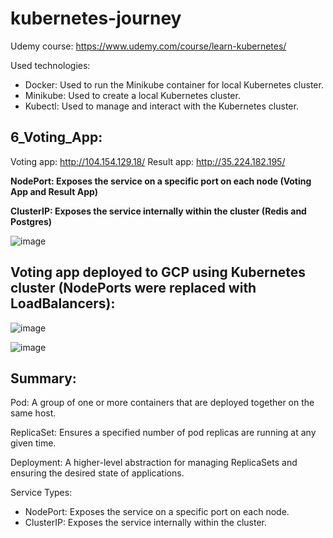 # kubernetes-journey

Udemy course: https://www.udemy.com/course/learn-kubernetes/

Used technologies:
- Docker: Used to run the Minikube container for local Kubernetes cluster.
- Minikube: Used to create a local Kubernetes cluster.
- Kubectl: Used to manage and interact with the Kubernetes cluster.

## 6_Voting_App:

Voting app: http://104.154.129.18/
Result app: http://35.224.182.195/

**NodePort: Exposes the service on a specific port on each node (Voting App and Result App)**

**ClusterIP: Exposes the service internally within the cluster (Redis and Postgres)**

![image](https://github.com/user-attachments/assets/27822b29-fffd-4452-a9bd-4eae5643421a)

## Voting app deployed to GCP using Kubernetes cluster (NodePorts were replaced with LoadBalancers):

![image](https://github.com/user-attachments/assets/a777187b-d9c4-4cab-8d0f-6cce87d6e146)

![image](https://github.com/user-attachments/assets/c27a8e27-9140-4f62-a086-5bf2760e7b5e)

## Summary:

Pod: A group of one or more containers that are deployed together on the same host.

ReplicaSet: Ensures a specified number of pod replicas are running at any given time.

Deployment: A higher-level abstraction for managing ReplicaSets and ensuring the desired state of applications.

Service Types:
* NodePort: Exposes the service on a specific port on each node.
* ClusterIP: Exposes the service internally within the cluster.
